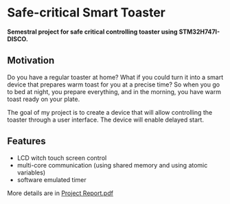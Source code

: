 # Safe-critical Smart Toaster

**Semestral project for safe critical controlling toaster using STM32H747I-DISCO.**

## Motivation

Do you have a regular toaster at home? What if you could turn it into a smart device that prepares warm toast for you at a precise time? So when you go to bed at night, you prepare everything, and in the morning, you have warm toast ready on your plate.

The goal of my project is to create a device that will allow controlling the toaster through a user interface. The device will enable delayed start.

## Features

- LCD witch touch screen control
- multi-core communication (using shared memory and using atomic variables)
- software emulated timer

More details are in [Project Report.pdf](assets\AVS_ProjectReport.pdf)